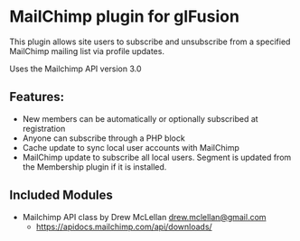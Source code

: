 # MailChimp plugin for glFusion
This plugin allows site users to subscribe and unsubscribe from a specified
MailChimp mailing list via profile updates.

Uses the Mailchimp API version 3.0

## Features:
- New members can be automatically or optionally subscribed at registration
- Anyone can subscribe through a PHP block
- Cache update to sync local user accounts with MailChimp
- MailChimp update to subscribe all local users. Segment is updated from
the Membership plugin if it is installed.

## Included Modules
- Mailchimp API class by Drew McLellan <drew.mclellan@gmail.com>
  - https://apidocs.mailchimp.com/api/downloads/
